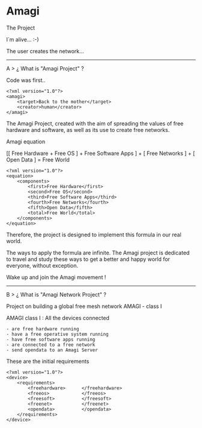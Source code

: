 Amagi
=====

The Project

I´m alive... :-)

The user creates the network...

-------------------------------

A > ¿ What is "Amagi Project" ?

Code was first..
    
    <?xml version="1.0"?>
    <amagi>
        <target>Back to the mother</target>
        <creator>human</creator>
    </amagi>

The Amagi Project, created with the aim of spreading the values of free hardware and software,
as well as its use to create free networks.

Amagi equation 

[[ Free Hardware + Free OS ] + Free Software Apps ] + [ Free Networks ] + [ Open Data ] = Free World


    <?xml version="1.0"?>
    <equation>
        <components>
            <first>Free Hardware</first>
            <second>Free OS</second>
            <third>Free Software Apps</third>
            <fourth>Free Networks</fourth>
            <fifth>Open Data</fifth>
            <total>Free World</total>
        </components>
    </equation>

Therefore, the project is designed to implement this formula in our real world.

The ways to apply the formula are infinite. The Amagi project is dedicated to travel and study these ways
to get a better and happy world for everyone, without exception.

Wake up and join the Amagi movement !

-------------------------------

B > ¿ What is "Amagi Network Project" ?

Project on building a global free mesh network AMAGI - class I

AMAGI class I : All the devices connected

    - are free hardware running
    - have a free operative system running
    - have free software apps running
    - are connected to a free network
    - send opendata to an Amagi Server

These are the initial requirements

    <?xml version="1.0"?>
    <device>
        <requirements>
            <freehardware>      </freehardware>
            <freeos>            </freeos>
            <freesoft>          </freesoft>
            <freenet>           </freenet>
            <opendata>          </opendata>
        </requirements>
    </device>
